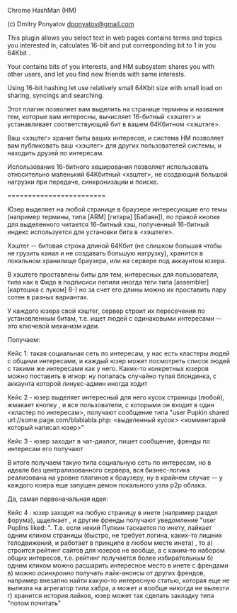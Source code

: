 Chrome HashMan (HM)

(c) Dmitry Ponyatov <dponyatov@gmail.com>

This plugin allows you select text in web pages contains terms and topics
you interested in, calculates 16-bit <hash tag> and put corresponding bit to 1
in you 64Kbit <hashtag>.

Your <hashtag> contains bits of you interests, and HM subsystem shares you
<hashtag> with other users, and let you find new friends with same interests.

Using 16-bit hashing let use relatively small 64Kbit size <hashtag> with small 
load on <hashtag> sharing, syncings and searching.


Этот плагин позволяет вам выделить на странице термины и названия тем, которые 
вам интересны, вычисляет 16-битный <хэштег> и устанавливает соответствующий бит 
в вашем 64Кбитном <хэштэге>.

Ваш <хэштег> хранит биты ваших интересов, и система HM позволяет вам публиковать
ваш <хэштег> для других пользователей системы, и находить друзей по интересам.

Использование 16-битного хеширования позволяет использовать относительно маленький
64Кбитный <хэштег>, не создающий большой нагрузки при передаче, синхронизации
и поиске.

========================

Юзер выделяет на любой странице в браузере интересующие его темы (например 
термины, типа [ARM] [гитара] [Бабаян]), по правой кнопке для выделенного 
читается 16-битный хэш, полученный 16-битный индекс используется для установки 
бита в <хэштеге>.

Хэштег -- битовая строка длиной 64Кбит (не слишком большая чтобы не грузить 
канал и не создавать большую нагрузку), хранится в локальном хранилище браузера, 
или на сервере под аккаунтом юзера.

В хэштеге проставлены биты для тем, интересных для пользователя, типа как в Фидо
в подписиси лепили иногда теги типа [assembler] [картошка с луком] 8-) но 
за счет его длины можно их проставить пару сотен в разных вариантах.

У каждого юзера свой хэштег, сервер строит их пересечения по установленным 
битам, т.е. ищет людей с одинаковыми интересами -- это ключевой механизм идеи.

Получаем:

Кейс 1: такая социальная сеть по интересам, у нас есть кластеры людей с общими 
интересами, и каждый юзер может посмотреть список людей с такими же интересами 
как у него. Каких-то конкретных юзеров можно поставить в игнор: ну попалась 
случайно тупая блондинка, с аккаунта которой линукс-админ иногда ходит

Кейс 2 - юзер выделяет интересный для него кусок страницы (любой), жмакает 
кнопку <share>, и все пользователи, с которыми он входит в один 
<кластер по интересам>, получают сообщение типа 
"user Pupkin shared url://some.page.com/blablabla.php: 
<выделенный кусок> 
<комментарий который написал юзер>"

Кейс 3 - юзер заходит в чат-диалог, пишет сообщение, френды по интересам его 
получают

В итоге получаем такую типа социальную сеть по интересам, но в идеале без 
централизованного сервера, вся бизнес-логика реализована на уровне плагинов к 
браузеру, ну в крайнем случае -- у каждого юзера еще запущен демон локального 
узла p2p облака.

Да, самая первоначальная идея: 

Кейс 4 : юзер заходит на любую страницу в инете (например раздел форума), 
щщелкает <like>, и другие френды получают уведомление 
"user Puplins liked: <url>". 
Т.е. если некий Пупкин таскается по инету, лайкает одним кликом страницы
(быстро, не требует логина, каких-то лишних телодвижений, 
и работает в принципе в любом месте инета) , то
а) строится рейтинг сайтов для юзеров не вообще, а с каким-то набором общих 
   интересов, т.е. рейтинг получается более избирательным
б) одним кликом можно расшарить интересное место в инете с френдами
в) можно _асинхронно_ получать лайк-анонсы от других френдов, например внезапно 
   найти какую-то интересную статью, которая еще не вылезла на агрегатор типа 
   хабра, а может и вообще никогда не вылезти
г) хранится история лайков, юзер может так сделать закладку типа "потом почитать"
